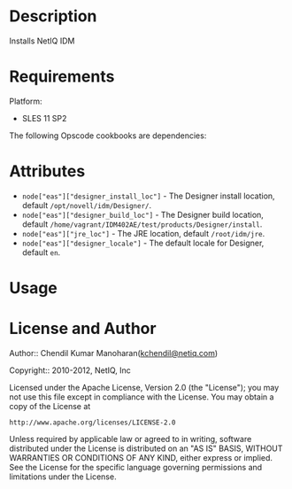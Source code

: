 Description
===========

Installs NetIQ IDM

Requirements
============

Platform:

* SLES 11 SP2


The following Opscode cookbooks are dependencies:



Attributes
==========

* `node["eas"]["designer_install_loc"]` - The Designer install location, default `/opt/novell/idm/Designer/`.
* `node["eas"]["designer_build_loc"]` - The Designer build location, default `/home/vagrant/IDM402AE/test/products/Designer/install`.
* `node["eas"]["jre_loc"]` - The JRE location, default `/root/idm/jre`.
* `node["eas"]["designer_locale"]` - The default locale for Designer, default `en`.


Usage
=====



License and Author
==================

Author:: Chendil Kumar Manoharan(<kchendil@netiq.com>)

Copyright:: 2010-2012, NetIQ, Inc

Licensed under the Apache License, Version 2.0 (the "License");
you may not use this file except in compliance with the License.
You may obtain a copy of the License at

    http://www.apache.org/licenses/LICENSE-2.0

Unless required by applicable law or agreed to in writing, software
distributed under the License is distributed on an "AS IS" BASIS,
WITHOUT WARRANTIES OR CONDITIONS OF ANY KIND, either express or implied.
See the License for the specific language governing permissions and
limitations under the License.
